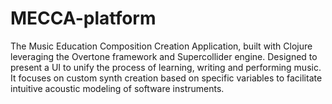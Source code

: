 # MECCA-platform
The Music Education Composition Creation Application,
built with Clojure leveraging the Overtone framework and Supercollider engine.
Designed to present a UI to unify the process of learning, writing and performing music.
It focuses on custom synth creation based on specific variables to facilitate intuitive acoustic modeling of software instruments.

